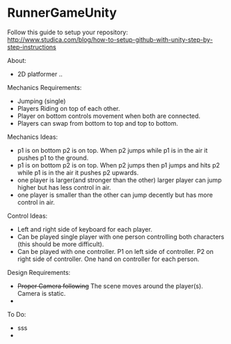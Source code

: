 # RunnerGameUnity

Follow this guide to setup your repository:
http://www.studica.com/blog/how-to-setup-github-with-unity-step-by-step-instructions

About:
- 2D platformer ..


Mechanics Requirements:
- Jumping (single)
- Players Riding on top of each other.
- Player on bottom controls movement when both are connected.
- Players can swap from bottom to top and top to bottom.

Mechanics Ideas:
- p1 is on bottom p2 is on top. When p2 jumps while p1 is in the air
  it pushes p1 to the ground.
- p1 is on bottom p2 is on top. When p2 jumps then p1 jumps and hits p2 while p1 is in the air it
  pushes p2 upwards.
- one player is larger(and stronger than the other) larger player can jump higher but has less control in air.
- one player is smaller than the other can jump decently but has more control in air.
  
Control Ideas:
- Left and right side of keyboard for each player.
- Can be played single player with one person controlling both characters (this should be more difficult).
- Can be played with one controller. P1 on left side of controller. P2 on right side of controller. One hand on controller
  for each person.

Design Requirements:
- ~~Proper Camera following~~ The scene moves around the player(s). Camera is static.
- 


To Do:
- sss
-
